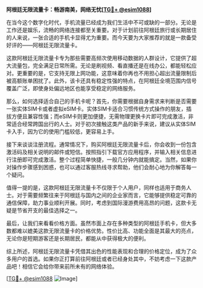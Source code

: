 **阿根廷无限流量卡：畅游南美，网络无忧[[TG💪+ @esim1088](https://t.me/s/esim1088)]**

在当今这个数字化时代，手机流量已经成为我们生活中不可或缺的一部分。无论是工作还是娱乐，流畅的网络连接都至关重要。对于计划前往阿根廷旅行或长期居住的人来说，一张合适的手机卡显得尤为重要。而今天要为大家推荐的就是一款备受好评的——阿根廷无限流量卡。

这款阿根廷无限流量卡专为那些需要高频次使用移动数据的人群设计，它提供了超大流量包，完全满足日常所需。无论是刷视频、看直播还是在线办公，都能轻松应对。更重要的是，它支持无限上网功能，这意味着你再也不用担心超出流量限制后被高额账单困扰了。此外，该卡还具有稳定性强的特点，在阿根廷全境范围内信号覆盖广泛，即使身处偏远地区也能享受稳定的网络服务。

那么，如何选择适合自己的手机卡呢？首先，你需要根据自身需求来判断是否需要一张实体SIM卡或者虚拟eSIM卡。实体SIM卡适合习惯传统方式操作的朋友，插拔方便且兼容性强；而eSIM卡则更加便捷，无需物理更换卡片即可完成激活，非常适合经常跨国出行的人士。对于初次接触这类产品的新手来说，建议从实体SIM卡入手，因为它的使用门槛较低，更容易上手。

接下来谈谈注册流程。通常情况下，购买阿根廷无限流量卡后，你会收到一份包含激活码及相关说明的邮件或短信。按照指引下载官方应用程序，并输入相关信息进行注册即可完成激活。整个过程简单快捷，一般几分钟内就能搞定。当然，如果你对操作步骤感到困惑，也可以通过客服热线寻求帮助，他们会耐心地为你解答每一个疑问。

值得一提的是，这款阿根廷无限流量卡不仅限于个人用户，同样也适用于商务人士。对于需要频繁往来于阿根廷与国内之间的企业家而言，它能够提供稳定可靠的通信保障，助力事业顺利开展。同时，考虑到国际漫游费用高昂的问题，这款卡无疑是节省开支的最佳选择之一。

最后，让我们来看看价格方面。虽然市面上存在多种类型的阿根廷手机卡，但大多数都难以媲美这款无限流量卡的价格优势。性价比高、功能全面是其最大的亮点，无论你是短期游客还是长期居民，都能从中获得极大的便利。

综上所述，阿根廷无限流量卡凭借其出色的性能表现和合理的价格定位，成为了众多用户的首选。如果你正打算前往阿根廷或者已经身处其中，不妨考虑一下这款产品吧！相信它会给你带来前所未有的网络体验。

[[TG💪+ @esim1088](https://t.me/s/esim1088) ![Image](https://i.postimg.cc/4NQfJmqS/Snipaste-2025-05-13-00-14-12.png)]